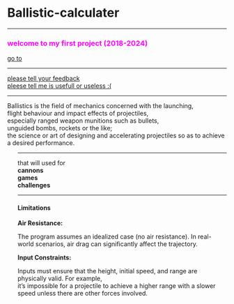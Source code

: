 <html><head></head>
  
  
<body background="https://totalshield.com/wp-content/uploads/2022/11/blog-ballistic-impact-energy-1024x657.png">
 <h1 color="red" >Ballistic-calculater</h1>
  <hr>
  <h3> <font color="#ff00ff">welcome to my first project (2018-2024)</font></h3><a href="https://github.com/Hameshinduwara/ballistic-calculater.git">go to</a><hr><a href="https://web.facebook.com/hameshinduvara">please tell your feedback <br>pleese tell me is usefull or useless :(</a>
<hr>
 Ballistics is the field of mechanics concerned with the launching,<br> flight behaviour and impact effects of projectiles,<br> especially ranged weapon munitions such as bullets,<br> unguided bombs, rockets or the like;<br> the science or art of designing and accelerating projectiles so as to achieve a desired performance.
  <ol type ="i"><hr>
    that will used for<br>
 <b>   <il>cannons</il> <br>
    <il>games</il> <br>
    <il>challenges</il></b>
    <hr>
    <h4>Limitations</h4> 
<b>Air Resistance:</b>

<p>The program assumes an idealized case (no air resistance). In real-world scenarios, air drag can significantly affect the trajectory.</p>
<b>Input Constraints:</b>

Inputs must ensure that the height, initial speed, and range are physically valid. For example,<br> it’s impossible for a projectile to achieve a higher range with a slower speed unless there are other forces involved.

</body>
</html>
